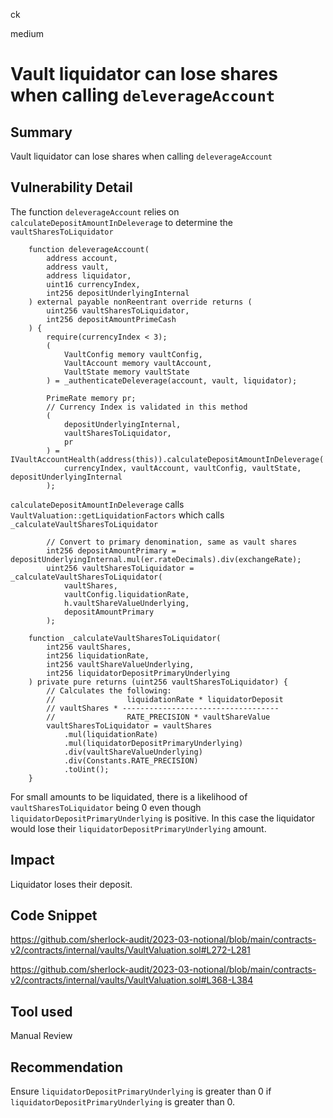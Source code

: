 ck

medium

# Vault liquidator can lose shares when calling `deleverageAccount`

## Summary

Vault liquidator can lose shares when calling `deleverageAccount`

## Vulnerability Detail

The function `deleverageAccount` relies on `calculateDepositAmountInDeleverage` to determine the `vaultSharesToLiquidator`

```solidity
    function deleverageAccount(
        address account,
        address vault,
        address liquidator,
        uint16 currencyIndex,
        int256 depositUnderlyingInternal
    ) external payable nonReentrant override returns (
        uint256 vaultSharesToLiquidator,
        int256 depositAmountPrimeCash
    ) {
        require(currencyIndex < 3);
        (
            VaultConfig memory vaultConfig,
            VaultAccount memory vaultAccount,
            VaultState memory vaultState
        ) = _authenticateDeleverage(account, vault, liquidator);

        PrimeRate memory pr;
        // Currency Index is validated in this method
        (
            depositUnderlyingInternal,
            vaultSharesToLiquidator,
            pr
        ) = IVaultAccountHealth(address(this)).calculateDepositAmountInDeleverage(
            currencyIndex, vaultAccount, vaultConfig, vaultState, depositUnderlyingInternal
        );
```

`calculateDepositAmountInDeleverage` calls `VaultValuation::getLiquidationFactors` which calls `_calculateVaultSharesToLiquidator`

```solidity
        // Convert to primary denomination, same as vault shares
        int256 depositAmountPrimary = depositUnderlyingInternal.mul(er.rateDecimals).div(exchangeRate);
        uint256 vaultSharesToLiquidator = _calculateVaultSharesToLiquidator(
            vaultShares,
            vaultConfig.liquidationRate,
            h.vaultShareValueUnderlying,
            depositAmountPrimary
        );
```

```solidity
    function _calculateVaultSharesToLiquidator(
        int256 vaultShares,
        int256 liquidationRate,
        int256 vaultShareValueUnderlying,
        int256 liquidatorDepositPrimaryUnderlying
    ) private pure returns (uint256 vaultSharesToLiquidator) {
        // Calculates the following:
        //                liquidationRate * liquidatorDeposit
        // vaultShares * -----------------------------------
        //                RATE_PRECISION * vaultShareValue
        vaultSharesToLiquidator = vaultShares
            .mul(liquidationRate)
            .mul(liquidatorDepositPrimaryUnderlying)
            .div(vaultShareValueUnderlying)
            .div(Constants.RATE_PRECISION)
            .toUint();
    }
```

For small amounts to be liquidated, there is a likelihood of `vaultSharesToLiquidator` being 0 even though `liquidatorDepositPrimaryUnderlying` is positive. In this case the liquidator would lose their `liquidatorDepositPrimaryUnderlying` amount.

## Impact

Liquidator loses their deposit.

## Code Snippet

https://github.com/sherlock-audit/2023-03-notional/blob/main/contracts-v2/contracts/internal/vaults/VaultValuation.sol#L272-L281

https://github.com/sherlock-audit/2023-03-notional/blob/main/contracts-v2/contracts/internal/vaults/VaultValuation.sol#L368-L384

## Tool used

Manual Review

## Recommendation

Ensure `liquidatorDepositPrimaryUnderlying` is greater than 0 if `liquidatorDepositPrimaryUnderlying` is greater than 0.